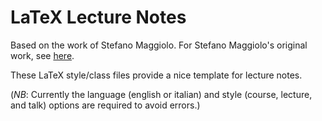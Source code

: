 # LaTeX Lecture Notes

Based on the work of Stefano Maggiolo.
For Stefano Maggiolo's original work, see [here](http://blog.poormansmath.net/latex-class-for-lecture-notes/).

These LaTeX style/class files provide a nice template for lecture notes.

(*NB*: Currently the language (english or italian) and style (course, lecture, and talk) options are required to avoid errors.)